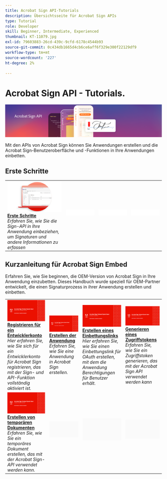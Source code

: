```yaml
---
title: Acrobat Sign API-Tutorials
description: Übersichtsseite für Acrobat Sign APIs
type: Tutorial
role: Developer
skill: Beginner, Intermediate, Experienced
thumbnail: KT-11079.jpg
exl-id: 79603883-26cd-439c-9cfd-6178c4544b93
source-git-commit: 0c434db1665d4cb6ce6aff6f329e300f22129df9
workflow-type: tm+mt
source-wordcount: '227'
ht-degree: 2%

---
```


# Acrobat Sign API - Tutorials.

![Acrobat Sign API-Banner](../assets/acrobatsignhero.png)

Mit den APIs von Acrobat Sign können Sie Anwendungen erstellen und die Acrobat Sign-Benutzeroberfläche und -Funktionen in Ihre Anwendungen einbetten.

## Erste Schritte

<table style="table-layout:fixed">
<tr>
   <td>
    <a href="signapi.md">
      <img alt="Erste Schritte" src="assets/GSASAPI_thumb.png" />
    </a>
    <div>
    <a href="signapi.md"><strong>Erste Schritte</strong></a>
    </div>
    <em>Erfahren Sie, wie Sie die Sign-API in Ihre Anwendung einbeziehen, um Signaturen und andere Informationen zu erfassen</em>
    <br>
  </td>
  <td>
    <img alt="Spacer" src="../assets/WhiteBanner_Placeholder.png" />
    <div>
    <br>
  </td>
  <td>
    <img alt="Spacer" src="../assets/WhiteBanner_Placeholder.png" />
    <div>
    <br>
  </td>
  <td>
    <img alt="Spacer" src="../assets/WhiteBanner_Placeholder.png" />
    <div>
    <br>
  </td>
</tr>
</table>

## Kurzanleitung für Acrobat Sign Embed

Erfahren Sie, wie Sie beginnen, die OEM-Version von Acrobat Sign in Ihre Anwendung einzubetten. Dieses Handbuch wurde speziell für OEM-Partner entwickelt, die einen Signaturprozess in ihrer Anwendung erstellen und einbetten.

<table style="table-layout:fixed">
<tr>
 <td>
   <a href="sign-up-developer-account.md">
      <img alt="Registrieren für ein Entwicklerkonto" src="assets/Signingup_1280.png" />
   </a>
    <div>
   <a href="sign-up-developer-account.md"><strong>Registrieren für ein Entwicklerkonto</strong></a>
    </div>
    <em>Hier erfahren Sie, wie Sie sich für ein Entwicklerkonto für Acrobat Sign registrieren, das mit der Sign- und API-Funktion vollständig aktiviert ist.</em>
    <br>
  </td>
  <td>
   <a href="creating-your-application.md">
      <img alt="Erstellen der Anwendung" src="assets/Creatingyourapplication_1280.png" />
   </a>
    <div>
   <a href="creating-your-application.md"><strong>Erstellen der Anwendung</strong></a>
    </div>
    <em>Erfahren Sie, wie Sie eine Anwendung in Acrobat Sign erstellen.</em>
    <br>
  </td>
   <td>
   <a href="creating-an-embed-link.md">
      <img alt="Erstellen eines Einbettungslinks" src="assets/Creatinganembedlink_1280.png" />
   </a>
    <div>
   <a href="creating-an-embed-link.md"><strong>Erstellen eines Einbettungslinks</strong></a>
    </div>
    <em>Hier erfahren Sie, wie Sie einen Einbettungslink für OAuth erstellen, mit dem die Anwendung Berechtigungen für Benutzer erhält.</em>
    <br>
  </td>
  <td>
   <a href="generating-an-access-token.md">
      <img alt="Generieren eines Zugriffstokens" src="assets/Generatingyouraccesstoken_1280.png" />
   </a>
    <div>
   <a href="generating-an-access-token.md"><strong>Generieren eines Zugriffstokens</strong></a>
    </div>
    <em>Erfahren Sie, wie Sie ein Zugriffstoken generieren, das mit der Acrobat Sign API verwendet werden kann</em>
    <br>
  </td>
</tr>
<tr>
  <td>
   <a href="creating-a-transient-document.md">
      <img alt="Erstellen von temporären Dokumenten" src="assets/Creatingatransientdocument_1280.png" />
   </a>
    <div>
   <a href="creating-a-transient-document.md"><strong>Erstellen von temporären Dokumenten</strong></a>
    </div>
    <em>Erfahren Sie, wie Sie ein temporäres Dokument erstellen, das mit der Acrobat Sign-API verwendet werden kann.</em>
    <br>
  </td>
  <td>
    <img alt="Spacer" src="../assets/GrayBanner_Placeholder.png" />
    <div>
    <br>
  </td>
   <td>
    <img alt="Spacer" src="../assets/GrayBanner_Placeholder.png" />
    <div>
    <br>
  </td>
  <td>
    <img alt="Spacer" src="../assets/GrayBanner_Placeholder.png" />
    <div>
    <br>
  </td>
</tr>
</table>
